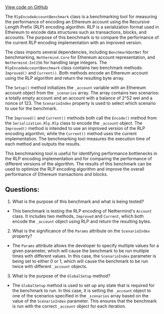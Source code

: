 [View code on GitHub](https://github.com/nethermindeth/nethermind/Nethermind.Benchmark/Rlp/RlpEncodeAccountBenchmark.cs)

The `RlpEncodeAccountBenchmark` class is a benchmarking tool for measuring the performance of encoding an Ethereum account using the Recursive Length Prefix (RLP) encoding algorithm. RLP is a serialization format used in Ethereum to encode data structures such as transactions, blocks, and accounts. The purpose of this benchmark is to compare the performance of the current RLP encoding implementation with an improved version.

The class imports several dependencies, including `BenchmarkDotNet` for benchmarking, `Nethermind.Core` for Ethereum account representation, and `Nethermind.Int256` for handling large integers. The `RlpEncodeAccountBenchmark` class contains two benchmark methods: `Improved()` and `Current()`. Both methods encode an Ethereum account using the RLP algorithm and return the resulting byte array.

The `Setup()` method initializes the `_account` variable with an Ethereum account object from the `_scenarios` array. The array contains two scenarios: a totally empty account and an account with a balance of 2^52 wei and a nonce of 123. The `ScenarioIndex` property is used to select which scenario to use for the benchmark.

The `Improved()` and `Current()` methods both call the `Encode()` method from the `Serialization.Rlp.Rlp` class to encode the `_account` object. The `Improved()` method is intended to use an improved version of the RLP encoding algorithm, while the `Current()` method uses the current implementation. The benchmarking tool measures the execution time of each method and outputs the results.

This benchmarking tool is useful for identifying performance bottlenecks in the RLP encoding implementation and for comparing the performance of different versions of the algorithm. The results of this benchmark can be used to optimize the RLP encoding algorithm and improve the overall performance of Ethereum transactions and blocks.
## Questions: 
 1. What is the purpose of this benchmark and what is being tested?
- This benchmark is testing the RLP encoding of Nethermind's `Account` class. It includes two methods, `Improved` and `Current`, which both encode the `_account` object using RLP and return the resulting bytes.

2. What is the significance of the `Params` attribute on the `ScenarioIndex` property?
- The `Params` attribute allows the developer to specify multiple values for a given parameter, which will cause the benchmark to be run multiple times with different values. In this case, the `ScenarioIndex` parameter is being set to either 0 or 1, which will cause the benchmark to be run twice with different `_account` objects.

3. What is the purpose of the `GlobalSetup` method?
- The `GlobalSetup` method is used to set up any state that is required for the benchmark to run. In this case, it is setting the `_account` object to one of the scenarios specified in the `_scenarios` array based on the value of the `ScenarioIndex` parameter. This ensures that the benchmark is run with the correct `_account` object for each iteration.